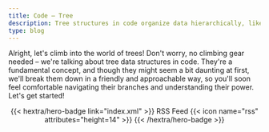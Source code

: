 ```yaml
---
title: Code – Tree
description: Tree structures in code organize data hierarchically, like a family tree, making it efficient to search and manage complex relationships.
type: blog
---
```


Alright, let's climb into the world of trees!  Don't worry, no climbing gear needed – we're talking about tree data structures in code.  They're a fundamental concept, and though they might seem a bit daunting at first, we'll break them down in a friendly and approachable way, so you'll soon feel comfortable navigating their branches and understanding their power. Let's get started!

<div style="text-align: center; margin-top: 1em;">
{{< hextra/hero-badge link="index.xml" >}}
  <span>RSS Feed</span>
  {{< icon name="rss" attributes="height=14" >}}
{{< /hextra/hero-badge >}}
</div>
